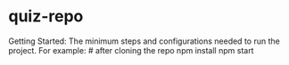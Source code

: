 # quiz-repo
Getting Started: The minimum steps and configurations needed to run the project. For example:  # after cloning the repo npm install npm start
